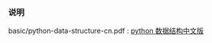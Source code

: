 ### 说明

basic/python-data-structure-cn.pdf   :  [python 数据结构中文版 ](https://github.com/xingyushu/datastructure_learning/blob/master/python/basic/python-data-structure-cn.pdf)





